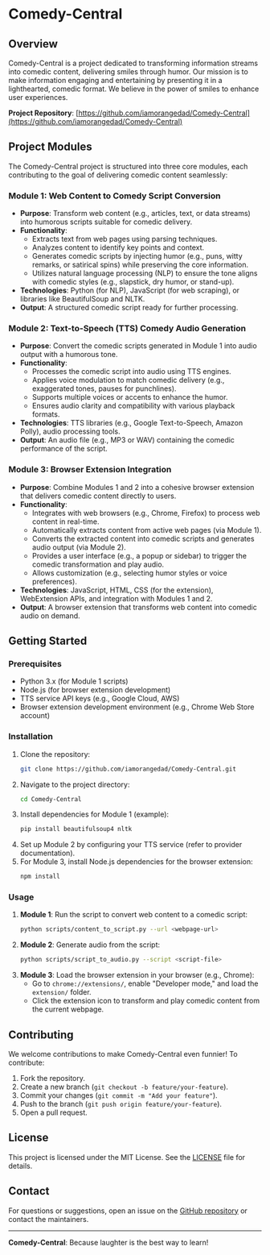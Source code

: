 # Comedy-Central

## Overview

Comedy-Central is a project dedicated to transforming information streams into comedic content, delivering smiles through humor. Our mission is to make information engaging and entertaining by presenting it in a lighthearted, comedic format. We believe in the power of smiles to enhance user experiences.

**Project Repository**: [https://github.com/iamorangedad/Comedy-Central](https://github.com/iamorangedad/Comedy-Central)

## Project Modules

The Comedy-Central project is structured into three core modules, each contributing to the goal of delivering comedic content seamlessly:

### Module 1: Web Content to Comedy Script Conversion
- **Purpose**: Transform web content (e.g., articles, text, or data streams) into humorous scripts suitable for comedic delivery.
- **Functionality**:
  - Extracts text from web pages using parsing techniques.
  - Analyzes content to identify key points and context.
  - Generates comedic scripts by injecting humor (e.g., puns, witty remarks, or satirical spins) while preserving the core information.
  - Utilizes natural language processing (NLP) to ensure the tone aligns with comedic styles (e.g., slapstick, dry humor, or stand-up).
- **Technologies**: Python (for NLP), JavaScript (for web scraping), or libraries like BeautifulSoup and NLTK.
- **Output**: A structured comedic script ready for further processing.

### Module 2: Text-to-Speech (TTS) Comedy Audio Generation
- **Purpose**: Convert the comedic scripts generated in Module 1 into audio output with a humorous tone.
- **Functionality**:
  - Processes the comedic script into audio using TTS engines.
  - Applies voice modulation to match comedic delivery (e.g., exaggerated tones, pauses for punchlines).
  - Supports multiple voices or accents to enhance the humor.
  - Ensures audio clarity and compatibility with various playback formats.
- **Technologies**: TTS libraries (e.g., Google Text-to-Speech, Amazon Polly), audio processing tools.
- **Output**: An audio file (e.g., MP3 or WAV) containing the comedic performance of the script.

### Module 3: Browser Extension Integration
- **Purpose**: Combine Modules 1 and 2 into a cohesive browser extension that delivers comedic content directly to users.
- **Functionality**:
  - Integrates with web browsers (e.g., Chrome, Firefox) to process web content in real-time.
  - Automatically extracts content from active web pages (via Module 1).
  - Converts the extracted content into comedic scripts and generates audio output (via Module 2).
  - Provides a user interface (e.g., a popup or sidebar) to trigger the comedic transformation and play audio.
  - Allows customization (e.g., selecting humor styles or voice preferences).
- **Technologies**: JavaScript, HTML, CSS (for the extension), WebExtension APIs, and integration with Modules 1 and 2.
- **Output**: A browser extension that transforms web content into comedic audio on demand.

## Getting Started

### Prerequisites
- Python 3.x (for Module 1 scripts)
- Node.js (for browser extension development)
- TTS service API keys (e.g., Google Cloud, AWS)
- Browser extension development environment (e.g., Chrome Web Store account)

### Installation
1. Clone the repository:
   ```bash
   git clone https://github.com/iamorangedad/Comedy-Central.git
   ```
2. Navigate to the project directory:
   ```bash
   cd Comedy-Central
   ```
3. Install dependencies for Module 1 (example):
   ```bash
   pip install beautifulsoup4 nltk
   ```
4. Set up Module 2 by configuring your TTS service (refer to provider documentation).
5. For Module 3, install Node.js dependencies for the browser extension:
   ```bash
   npm install
   ```

### Usage
1. **Module 1**: Run the script to convert web content to a comedic script:
   ```bash
   python scripts/content_to_script.py --url <webpage-url>
   ```
2. **Module 2**: Generate audio from the script:
   ```bash
   python scripts/script_to_audio.py --script <script-file>
   ```
3. **Module 3**: Load the browser extension in your browser (e.g., Chrome):
   - Go to `chrome://extensions/`, enable "Developer mode," and load the `extension/` folder.
   - Click the extension icon to transform and play comedic content from the current webpage.

## Contributing
We welcome contributions to make Comedy-Central even funnier! To contribute:
1. Fork the repository.
2. Create a new branch (`git checkout -b feature/your-feature`).
3. Commit your changes (`git commit -m "Add your feature"`).
4. Push to the branch (`git push origin feature/your-feature`).
5. Open a pull request.

## License
This project is licensed under the MIT License. See the [LICENSE](LICENSE) file for details.

## Contact
For questions or suggestions, open an issue on the [GitHub repository](https://github.com/iamorangedad/Comedy-Central) or contact the maintainers.

---

**Comedy-Central**: Because laughter is the best way to learn!